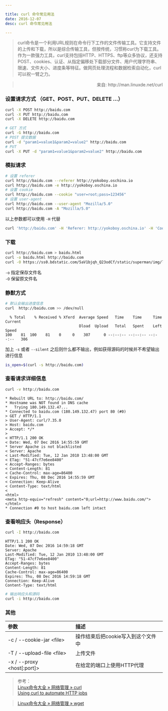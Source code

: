 ```yaml
---

title: curl 命令常见用法
date: 2016-12-07
desc: curl 命令常见用法

---
```




> curl命令是一个利用URL规则在命令行下工作的文件传输工具。它支持文件的上传和下载，所以是综合传输工具，但按传统，习惯称curl为下载工具。作为一款强力工具，curl支持包括HTTP、HTTPS、ftp等众多协议，还支持POST、cookies、认证、从指定偏移处下载部分文件、用户代理字符串、限速、文件大小、进度条等特征。做网页处理流程和数据检索自动化，curl可以祝一臂之力。

> <div style="text-align: right;">来自: http://man.linuxde.net/curl</div>


<!--more-->

### 设置请求方式 （GET、POST、PUT、DELETE …）
```bash
curl -X POST http://baidu.com
curl -X PUT http://baidu.com
curl -X DELETE http://baidu.com

# GET 方式
curl -G http://baidu.com
# POST 提交数据
curl -d "param1=value1&param2=value2" http://baidu.com
# PUT 
curl -X PUT -d "param1=value1&param2=value2" http://baidu.com
```


### 模拟请求
```bash
# 设置 referer
curl http://baidu.com --referer http://yokoboy.oschina.io 
curl http://baidu.com -e http://yokoboy.oschina.io 
# 设置 cookie
curl http://baidu.com --cookie "user=root;pass=123456"
# 设置 user-agent
curl http://baidu.com --user-agent "Mozilla/5.0" 
curl http://baidu.com -A "Mozilla/5.0"
```

以上参数都可以使用 `-H` 代替

```bash
curl 'http://baidu.com' -H 'Referer: http://yokoboy.oschina.io' -H 'Cookie: user=root;pass=123456' -H 'User-Agent: Mozilla/5.0'
```


### 下载

```bash
curl http://baidu.com > baidu.html
curl -o baidu.html http://baidu.com
curl -O https://ss0.bdstatic.com/5aV1bjqh_Q23odCf/static/superman/img/logo/logo_white.png
```

`-o` 指定保存文件名  
`-O` 保留原文件名  



### 静默方式

```bash
# 默认会输出进度信息
curl  http://baidu.com >> /dev/null
```
      % Total    % Received % Xferd  Average Speed   Time    Time     Time  Current
                                     Dload  Upload   Total   Spent    Left  Speed
    100    81  100    81    0     0    307      0 --:--:-- --:--:-- --:--:--   306
    
加上 `-s` 或者 `--silent` 之后则什么都不输出，例如获得源码的时候并不希望输出进行信息
```bash
is_open=$(curl -s http://baidu.com)
```


### 查看请求详细信息
```bash
curl -v http://baidu.com
```

    * Rebuilt URL to: http://baidu.com/
    * Hostname was NOT found in DNS cache
    *   Trying 180.149.132.47...
    * Connected to baidu.com (180.149.132.47) port 80 (#0)
    > GET / HTTP/1.1
    > User-Agent: curl/7.35.0
    > Host: baidu.com
    > Accept: */*
    >
    < HTTP/1.1 200 OK
    < Date: Wed, 07 Dec 2016 14:55:59 GMT
    * Server Apache is not blacklisted
    < Server: Apache
    < Last-Modified: Tue, 12 Jan 2010 13:48:00 GMT
    < ETag: "51-47cf7e6ee8400"
    < Accept-Ranges: bytes
    < Content-Length: 81
    < Cache-Control: max-age=86400
    < Expires: Thu, 08 Dec 2016 14:55:59 GMT
    < Connection: Keep-Alive
    < Content-Type: text/html
    <
    <html>
    <meta http-equiv="refresh" content="0;url=http://www.baidu.com/">
    </html>
    * Connection #0 to host baidu.com left intact
    

### 查看响应头（Response）
```bash
curl -I http://baidu.com
```

    HTTP/1.1 200 OK
    Date: Wed, 07 Dec 2016 14:59:18 GMT
    Server: Apache
    Last-Modified: Tue, 12 Jan 2010 13:48:00 GMT
    ETag: "51-47cf7e6ee8400"
    Accept-Ranges: bytes
    Content-Length: 81
    Cache-Control: max-age=86400
    Expires: Thu, 08 Dec 2016 14:59:18 GMT
    Connection: Keep-Alive
    Content-Type: text/html
    
```bash
# 输出响应头和源码
curl -i http://baidu.com
```

### 其他
| 参数                   | 描述                          |
|:------------------------|:-------------------------------|
| -c / --cookie-jar &lt;file&gt; | 操作结束后把cookie写入到这个文件中|
| -T / --upload-file &lt;file&gt; | 上传文件                      |
| -x / --proxy &lt;host[:port]&gt; | 在给定的端口上使用HTTP代理     |


> 参考：   
> [Linux命令大全 » 网络管理 » curl ](http://man.linuxde.net/curl)  
> [Using curl to automate HTTP jobs](https://curl.haxx.se/docs/httpscripting.html)  

  
> [Linux命令大全 » 网络管理 » wget](http://man.linuxde.net/wget)